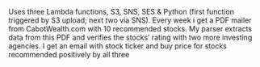 Uses three Lambda functions, S3, SNS, SES & Python (first function triggered by S3 upload; next two via SNS). Every week i get a PDF mailer from CabotWealth.com with 10 recommended stocks. My parser extracts data from this PDF and verifies the stocks’ rating with two more investing agencies. I get an email with stock ticker and buy price for stocks recommended positively by all three
